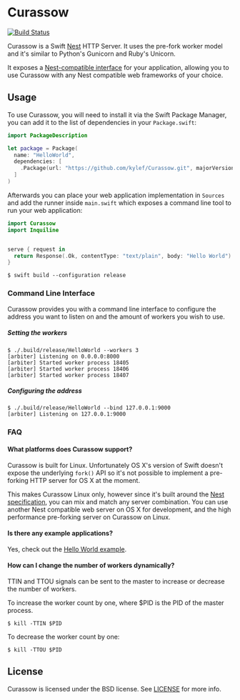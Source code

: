# Curassow

[![Build Status](https://travis-ci.org/kylef/Curassow.svg)](https://travis-ci.org/kylef/Curassow)

Curassow is a Swift [Nest](https://github.com/nestproject/Nest)
HTTP Server. It uses the pre-fork worker model and it's similar to Python's
Gunicorn and Ruby's Unicorn.

It exposes a [Nest-compatible interface](https://github.com/nestproject/Nest)
for your application, allowing you to use Curassow with any Nest compatible
web frameworks of your choice.

## Usage

To use Curassow, you will need to install it via the Swift Package Manager,
you can add it to the list of dependencies in your `Package.swift`:

```swift
import PackageDescription

let package = Package(
  name: "HelloWorld",
  dependencies: [
    .Package(url: "https://github.com/kylef/Curassow.git", majorVersion: 0, minor: 1),
  ]
)
```

Afterwards you can place your web application implementation in `Sources`
and add the runner inside `main.swift` which exposes a command line tool to
run your web application:

```swift
import Curassow
import Inquiline


serve { request in
  return Response(.Ok, contentType: "text/plain", body: "Hello World")
}
```

```shell
$ swift build --configuration release
```

### Command Line Interface

Curassow provides you with a command line interface to configure the
address you want to listen on and the amount of workers you wish to use.

##### Setting the workers

```shell
$ ./.build/release/HelloWorld --workers 3
[arbiter] Listening on 0.0.0.0:8000
[arbiter] Started worker process 18405
[arbiter] Started worker process 18406
[arbiter] Started worker process 18407
```

##### Configuring the address

```shell
$ ./.build/release/HelloWorld --bind 127.0.0.1:9000
[arbiter] Listening on 127.0.0.1:9000
```

### FAQ

#### What platforms does Curassow support?

Curassow is built for Linux. Unfortunately OS X's version of Swift doesn't
expose the underlying `fork()` API so it's not possible to implement a
pre-forking HTTP server for OS X at the moment.

This makes Curassow Linux only, however since it's built around the [Nest
specification](https://github.com/nestproject/Nest), you can mix and match
any server combination. You can use another Nest compatible web server on
OS X for development, and the high performance pre-forking server
on Curassow on Linux.

#### Is there any example applications?

Yes, check out the [Hello World example](https://github.com/kylef/Curassow-example-helloworld).

#### How can I change the number of workers dynamically?

TTIN and TTOU signals can be sent to the master to increase or decrease the number of workers.

To increase the worker count by one, where $PID is the PID of the master process.

```
$ kill -TTIN $PID
```

To decrease the worker count by one:

```
$ kill -TTOU $PID
```

## License

Curassow is licensed under the BSD license. See [LICENSE](LICENSE) for more
info.
